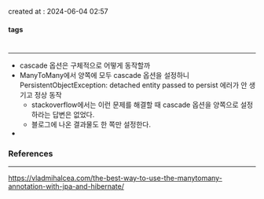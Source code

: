 created at : 2024-06-04 02:57

#### tags

#

--- 

- cascade 옵션은 구체적으로 어떻게 동작할까
- ManyToMany에서 양쪽에 모두 cascade 옵션을 설정하니 PersistentObjectException: detached entity passed to persist 에러가 안 생기고 정상 동작
	- stackoverflow에서는 이런 문제를 해결할 때 cascade 옵션을 양쪽으로 설정하라는 답변은 없었다.
	- 블로그에 나온 결과물도 한 쪽만 설정한다.
- 

### References
---
[]()
https://vladmihalcea.com/the-best-way-to-use-the-manytomany-annotation-with-jpa-and-hibernate/